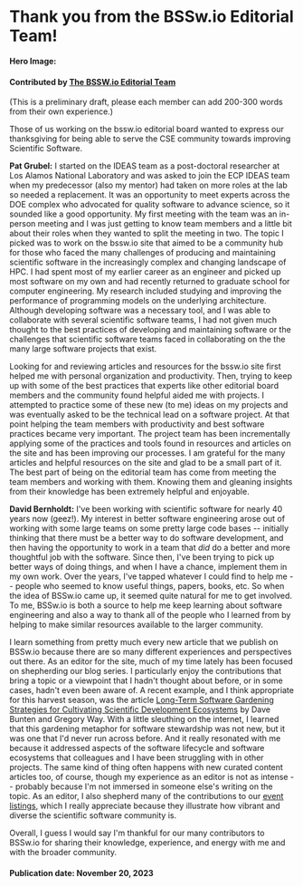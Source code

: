 # Thank you from the BSSw.io Editorial Team!

**Hero Image:**


#### Contributed by [The BSSW.io Editorial Team](https://bssw.io/pages/team)

(This is a preliminary draft, please each member can add 200-300 words from their own experience.)

Those of us working on the bssw.io editorial board wanted to express our thanksgiving for being able to serve the CSE community towards improving Scientific Software.

**Pat Grubel:** I started on the IDEAS team as a post-doctoral researcher at Los Alamos National Laboratory and was asked to join the ECP IDEAS team when my predecessor (also my mentor) had taken on more roles at the lab so needed a replacement.
It was an opportunity to meet experts across the DOE complex who advocated for quality software to advance science, so it sounded like a good opportunity.
My first meeting with the team was an in-person meeting and I was just getting to know team members and a little bit about their roles when they wanted to split the meeting in two.
The topic I picked was to work on the bssw.io site that aimed to be a community hub for those who faced the many challenges of producing and maintaining scientific software in the increasingly complex and changing landscape of HPC.
I had spent most of my earlier career as an engineer and picked up most software on my own and had recently returned to graduate school for computer engineering.
My research included studying and improving the performance of programming models on the underlying architecture.
Although developing software was a necessary tool, and I was able to collaborate with several scientific software teams, I had not given much thought to the best practices of developing and maintaining software or the challenges that scientific software teams faced in collaborating on the the many large software projects that exist.

Looking for and reviewing articles and resources for the bssw.io site first helped me with personal organization and productivity.
Then, trying to keep up with some of the best practices that experts like other editorial board members and the community found helpful aided me with projects.
I attempted to practice some of these new (to me) ideas on my projects and was eventually asked to be the technical lead on a software project.
At that point helping the team members with productivity and best software practices became very important.
The project team has been incrementally applying some of the practices and tools found in resources and articles on the site and has been improving our processes.
I am grateful for the many articles and helpful resources on the site and glad to be a small part of it.
The best part of being on the editorial team has come from meeting the team members and working with them.
Knowing them and gleaning insights from their knowledge has been extremely helpful and enjoyable.

**David Bernholdt:** I've been working with scientific software for nearly 40 years now (geez!).  My interest in better software engineering arose out of working with some large teams on some pretty large code bases -- initially thinking that there must be a better way to do software development, and then having the opportunity to work in a team that *did* do a better and more thoughtful job with the software.  Since then, I've been trying to pick up better ways of doing things, and when I have a chance, implement them in my own work.  Over the years, I've tapped whatever I could find to help me -- people who seemed to know useful things, papers, books, etc.  So when the idea of BSSw.io came up, it seemed quite natural for me to get involved.  To me, BSSw.io is both a source to help me keep learning about software engineering and also a way to thank all of the people who I learned from by helping to make similar resources available to the larger community.

I learn something from pretty much every new article that we publish on BSSw.io because there are so many different experiences and perspectives out there.  As an editor for the site, much of my time lately has been focused on shepherding our blog series.  I particularly enjoy the contributions that bring a topic or a viewpoint that I hadn't thought about before, or in some cases, hadn't even been aware of.  A recent example, and I think appropriate for this harvest season, was the article [Long-Term Software Gardening Strategies for Cultivating Scientific Development Ecosystems](https://bssw.io/blog_posts/long-term-software-gardening-strategies-for-cultivating-scientific-development-ecosystems) by Dave Bunten and Gregory Way.  With a little sleuthing on the internet, I learned that this gardening metaphor for software stewardship was not new, but it was one that I'd never run across before.  And it really resonated with me because it addressed aspects of the software lifecycle and software ecosystems that colleagues and I have been struggling with in other projects.  The same kind of thing often happens with new curated content articles too, of course, though my experience as an editor is not as intense -- probably because I'm not immersed in someone else's writing on the topic.  As an editor, I also shepherd many of the contributions to our [event listings](https://bssw.io/events), which I really appreciate because they illustrate how vibrant and diverse the scientific software community is.

Overall, I guess I would say I'm thankful for our many contributors to BSSw.io for sharing their knowledge, experience, and energy with me and with the broader community.

#### Publication date: November 20, 2023

<!---
Publish: yes
RSS update: 2023-11-22
Categories: collaboration
Topics: strategies for more effective teams
Tags: bssw-blog-article
Level: 2
Prerequisites: default
Aggregate: none
--->
